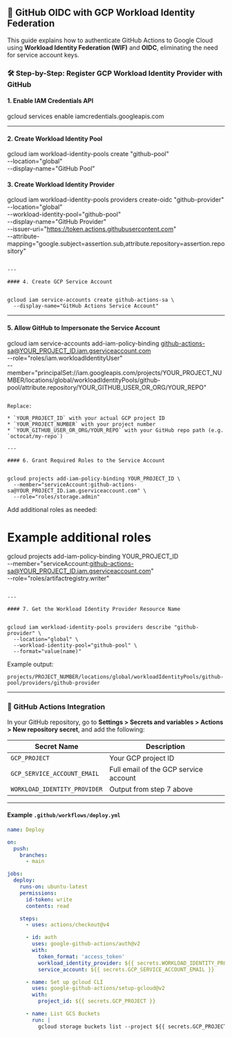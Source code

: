## 🔐 GitHub OIDC with GCP Workload Identity Federation

This guide explains how to authenticate GitHub Actions to Google Cloud using **Workload Identity Federation (WIF)** and **OIDC**, eliminating the need for service account keys.



### 🛠️ Step-by-Step: Register GCP Workload Identity Provider with GitHub

#### 1. Enable IAM Credentials API


gcloud services enable iamcredentials.googleapis.com


---

#### 2. Create Workload Identity Pool


gcloud iam workload-identity-pools create "github-pool" \
  --location="global" \
  --display-name="GitHub Pool"

#### 3. Create Workload Identity Provider


gcloud iam workload-identity-pools providers create-oidc "github-provider" \
  --location="global" \
  --workload-identity-pool="github-pool" \
  --display-name="GitHub Provider" \
  --issuer-uri="https://token.actions.githubusercontent.com" \
  --attribute-mapping="google.subject=assertion.sub,attribute.repository=assertion.repository"
```

---

#### 4. Create GCP Service Account


gcloud iam service-accounts create github-actions-sa \
  --display-name="GitHub Actions Service Account"
```

---

#### 5. Allow GitHub to Impersonate the Service Account


gcloud iam service-accounts add-iam-policy-binding github-actions-sa@YOUR_PROJECT_ID.iam.gserviceaccount.com \
  --role="roles/iam.workloadIdentityUser" \
  --member="principalSet://iam.googleapis.com/projects/YOUR_PROJECT_NUMBER/locations/global/workloadIdentityPools/github-pool/attribute.repository/YOUR_GITHUB_USER_OR_ORG/YOUR_REPO"
```

Replace:

* `YOUR_PROJECT_ID` with your actual GCP project ID
* `YOUR_PROJECT_NUMBER` with your project number
* `YOUR_GITHUB_USER_OR_ORG/YOUR_REPO` with your GitHub repo path (e.g. `octocat/my-repo`)

---

#### 6. Grant Required Roles to the Service Account


gcloud projects add-iam-policy-binding YOUR_PROJECT_ID \
  --member="serviceAccount:github-actions-sa@YOUR_PROJECT_ID.iam.gserviceaccount.com" \
  --role="roles/storage.admin"
```

Add additional roles as needed:


# Example additional roles
gcloud projects add-iam-policy-binding YOUR_PROJECT_ID \
  --member="serviceAccount:github-actions-sa@YOUR_PROJECT_ID.iam.gserviceaccount.com" \
  --role="roles/artifactregistry.writer"
```

---

#### 7. Get the Workload Identity Provider Resource Name


gcloud iam workload-identity-pools providers describe "github-provider" \
  --location="global" \
  --workload-identity-pool="github-pool" \
  --format="value(name)"
```

Example output:

```
projects/PROJECT_NUMBER/locations/global/workloadIdentityPools/github-pool/providers/github-provider
```

---

### 🤖 GitHub Actions Integration

In your GitHub repository, go to **Settings > Secrets and variables > Actions > New repository secret**, and add the following:

| Secret Name                  | Description                           |
| ---------------------------- | ------------------------------------- |
| `GCP_PROJECT`                | Your GCP project ID                   |
| `GCP_SERVICE_ACCOUNT_EMAIL`  | Full email of the GCP service account |
| `WORKLOAD_IDENTITY_PROVIDER` | Output from step 7 above              |

---

#### Example `.github/workflows/deploy.yml`

```yaml
name: Deploy

on:
  push:
    branches:
      - main

jobs:
  deploy:
    runs-on: ubuntu-latest
    permissions:
      id-token: write
      contents: read

    steps:
      - uses: actions/checkout@v4

      - id: auth
        uses: google-github-actions/auth@v2
        with:
          token_format: 'access_token'
          workload_identity_provider: ${{ secrets.WORKLOAD_IDENTITY_PROVIDER }}
          service_account: ${{ secrets.GCP_SERVICE_ACCOUNT_EMAIL }}

      - name: Set up gcloud CLI
        uses: google-github-actions/setup-gcloud@v2
        with:
          project_id: ${{ secrets.GCP_PROJECT }}

      - name: List GCS Buckets
        run: |
          gcloud storage buckets list --project ${{ secrets.GCP_PROJECT }}
```
